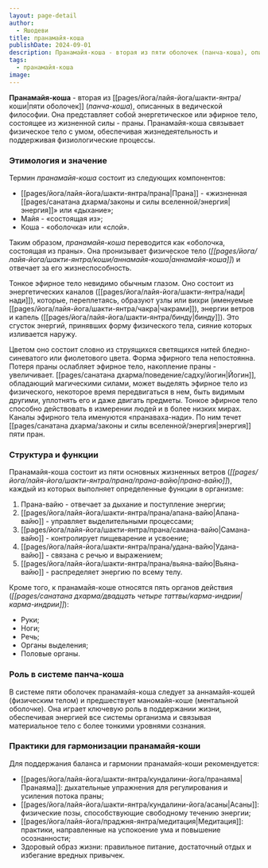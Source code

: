 ```yaml
---
layout: page-detail
author:
  - Яшодеви
title: пранамайя-коша
publishDate: 2024-09-01
description: Пранамайя-коша - вторая из пяти оболочек (панча-коша), описанных в ведической философии. Она представляет собой энергетическое или эфирное тело, состоящее из жизненной силы - праны.
tags:
  - пранамайя-коша
image:
---
```

**Пранамайя-коша** - вторая из [[pages/йога/лайя-йога/шакти-янтра/коши|пяти оболочек]] (_панча-коша_), описанных в ведической философии. Она представляет собой энергетическое или эфирное тело, состоящее из жизненной силы - праны. Пранамайя-коша связывает физическое тело с умом, обеспечивая жизнедеятельность и поддерживая физиологические процессы.

### Этимология и значение

Термин _пранамайя-коша_ состоит из следующих компонентов:

- [[pages/йога/лайя-йога/шакти-янтра/прана|Прана]]  - «жизненная [[pages/санатана дхарма/законы и силы вселенной/энергия|энергия]]» или «дыхание»;
- Майя  - «состоящая из»;
- Коша  - «оболочка» или «слой».

Таким образом, _пранамайя-коша_ переводится как «оболочка, состоящая из праны». Она пронизывает физическое тело (_[[pages/йога/лайя-йога/шакти-янтра/коши/аннамайя-коша|аннамайя-коша]]_) и отвечает за его жизнеспособность.

Тонкое эфирное тело невидимо обычным глазом. Оно состоит из энергетических каналов ([[pages/йога/лайя-йога/шакти-янтра/нади|нади]]), которые, переплетаясь, образуют узлы или вихри (именуемые [[pages/йога/лайя-йога/шакти-янтра/чакра|чакрами]]), энергии ветров и капель ([[pages/йога/лайя-йога/шакти-янтра/бинду|бинду]]). Это сгусток энергий, принявших форму физического тела, сияние которых изливается наружу. 

Цветом оно состоит словно из струящихся светящихся нитей бледно-синеватого или фиолетового цвета. Форма эфирного тела непостоянна. Потеря праны ослабляет эфирное тело, накопление праны - увеличивает. [[pages/санатана дхарма/поведение/садху/йогин|Йогин]], обладающий магическими силами, может выделять эфирное тело из физического, некоторое время передвигаться в нем, быть видимым другими, уплотнять его и даже двигать предметы. Тонкое эфирное тело способно действовать в измерении людей и в более низких мирах. 
Каналы эфирного тела именуются «пранаваха-нади». По ним течет [[pages/санатана дхарма/законы и силы вселенной/энергия|энергия]] пяти пран. 

### Структура и функции

Пранамайя-коша состоит из пяти основных жизненных ветров (_[[pages/йога/лайя-йога/шакти-янтра/прана/прана-вайю|прана-вайю]]_), каждый из которых выполняет определенные функции в организме:

1. Прана-вайю - отвечает за дыхание и поступление энергии;
2. [[pages/йога/лайя-йога/шакти-янтра/прана/апана-вайю|Апана-вайю]] - управляет выделительными процессами;
3. [[pages/йога/лайя-йога/шакти-янтра/прана/самана-вайю|Самана-вайю]] - контролирует пищеварение и усвоение;
4. [[pages/йога/лайя-йога/шакти-янтра/прана/удана-вайю|Удана-вайю]] - связана с речью и выражением;
5. [[pages/йога/лайя-йога/шакти-янтра/прана/вьяна-вайю|Вьяна-вайю]] - распределяет энергию по всему телу.

Кроме того, к пранамайя-коше относятся пять органов действия (_[[pages/санатана дхарма/двадцать четыре таттвы/карма-индрии|карма-индрии]]_):

- Руки;
- Ноги;
- Речь;
- Органы выделения;
- Половые органы.

### Роль в системе панча-коша

В системе пяти оболочек пранамайя-коша следует за аннамайя-кошей (физическим телом) и предшествует маномайя-коше (ментальной оболочке). Она играет ключевую роль в поддержании жизни, обеспечивая энергией все системы организма и связывая материальное тело с более тонкими уровнями сознания.

### Практики для гармонизации пранамайя-коши

Для поддержания баланса и гармонии пранамайя-коши рекомендуется:

- [[pages/йога/лайя-йога/шакти-янтра/кундалини-йога/пранаяма|Пранаяма]]: дыхательные упражнения для регулирования и усиления потока праны;
- [[pages/йога/лайя-йога/шакти-янтра/кундалини-йога/асаны|Асаны]]: физические позы, способствующие свободному течению энергии;
- [[pages/йога/лайя-йога/праджня-янтра/медитация|Медитация]]: практики, направленные на успокоение ума и повышение осознанности;
- Здоровый образ жизни: правильное питание, достаточный отдых и избегание вредных привычек.


